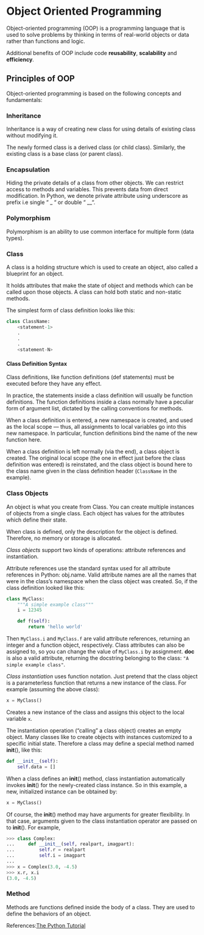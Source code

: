 # Object Oriented Programming

Object-oriented programming (OOP) is a programming language that is used to solve problems by thinking in terms of real-world objects or data rather than functions and logic.

Additional benefits of OOP include code **reusability**, **scalability** and **efficiency**.

## Principles of OOP

Object-oriented programming is based on the following concepts and fundamentals:

### Inheritance

Inheritance is a way of creating new class for using details of existing class without modifying it. 

The newly formed class is a derived class (or child class). Similarly, the existing class is a base class (or parent class).

### Encapsulation

Hiding the private details of a class from other objects. We can restrict access to methods and variables. This prevents data from direct modification. In Python, we denote private attribute using underscore as prefix i.e single “ _ “ or double “ __“.

### Polymorphism

Polymorphism is an ability to use common interface for multiple form (data types).

### Class

A class is a holding structure which is used to create an object, also called a blueprint for an object. 

It holds attributes that make the state of object and methods which can be called upon those objects.  A class can hold both static and non-static methods.

The simplest form of class definition looks like this:

``` python
class ClassName:
    <statement-1>
    .
    .
    .
    <statement-N>
```

#### Class Definition Syntax

Class definitions, like function definitions (def statements) must be executed before they have any effect. 

In practice, the statements inside a class definition will usually be function definitions. The function definitions inside a class normally have a peculiar form of argument list, dictated by the calling conventions for methods.

When a class definition is entered, a new namespace is created, and used as the local scope — thus, all assignments to local variables go into this new namespace. In particular, function definitions bind the name of the new function here.

When a class definition is left normally (via the end), a class object is created. The original local scope (the one in effect just before the class definition was entered) is reinstated, and the class object is bound here to the class name given in the class definition header (`ClassName` in the example).

### Class Objects

An object is what you create from Class. You can create multiple instances of objects from a single class. Each object has values for the attributes which define their state. 

When class is defined, only the description for the object is defined. Therefore, no memory or storage is allocated.

*Class objects* support two kinds of operations: attribute references and instantiation.

Attribute references use the standard syntax used for all attribute references in Python: obj.name. Valid attribute names are all the names that were in the class’s namespace when the class object was created. So, if the class definition looked like this:

``` python
class MyClass:
    """A simple example class"""
    i = 12345

    def f(self):
        return 'hello world'
```
Then `MyClass.i` and `MyClass.f` are valid attribute references, returning an integer and a function object, respectively. Class attributes can also be assigned to, so you can change the value of `MyClass.i` by assignment. __doc__ is also a valid attribute, returning the docstring belonging to the class: `"A simple example class"`.

*Class instantiation* uses function notation. Just pretend that the class object is a parameterless function that returns a new instance of the class. For example (assuming the above class):

```python 
x = MyClass()
```

Creates a new instance of the class and assigns this object to the local variable `x`.

The instantiation operation (“calling” a class object) creates an empty object. Many classes like to create objects with instances customized to a specific initial state. Therefore a class may define a special method named __init__(), like this:

``` python
def __init__(self):
    self.data = []
```
When a class defines an __init__() method, class instantiation automatically invokes __init__() for the newly-created class instance. So in this example, a new, initialized instance can be obtained by:

``` python
x = MyClass()
```

Of course, the __init__() method may have arguments for greater flexibility. In that case, arguments given to the class instantiation operator are passed on to __init__(). For example,

``` python
>>> class Complex:
...     def __init__(self, realpart, imagpart):
...         self.r = realpart
...         self.i = imagpart
...
>>> x = Complex(3.0, -4.5)
>>> x.r, x.i
(3.0, -4.5)
```

### Method

Methods are functions defined inside the body of a class. They are used to define the behaviors of an object.



References:[The Python Tutorial](https://docs.python.org/3/tutorial/classes.html#a-first-look-at-classes)